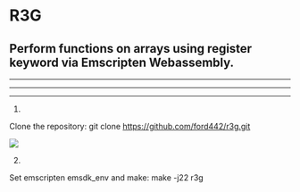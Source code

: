 # R3G
Perform functions on arrays using register keyword via Emscripten Webassembly.
------------------------------------------------------------------------------
------------------------------------------------------------------------------
------------------------------------------------------------------------------
------------------------------------------------------------------------------


1.
Clone the repository:   git clone https://github.com/ford442/r3g.git

<img src="https://img.1ink.us/note.png"/>

2.
Set emscripten emsdk_env and make:    make -j22 r3g
